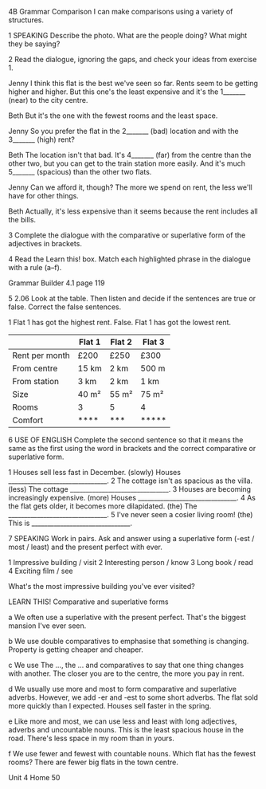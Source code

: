 4B Grammar
Comparison
I can make comparisons using a variety of structures.

1 SPEAKING Describe the photo. What are the people doing? What might they be saying?

2 Read the dialogue, ignoring the gaps, and check your ideas from exercise 1.

Jenny I think this flat is the best we've seen so far. Rents seem to be getting higher and higher. But this one's the least expensive and it's the 1_______ (near) to the city centre.

Beth But it's the one with the fewest rooms and the least space.

Jenny So you prefer the flat in the 2_______ (bad) location and with the 3_______ (high) rent?

Beth The location isn't that bad. It's 4_______ (far) from the centre than the other two, but you can get to the train station more easily. And it's much 5_______ (spacious) than the other two flats.

Jenny Can we afford it, though? The more we spend on rent, the less we'll have for other things.

Beth Actually, it's less expensive than it seems because the rent includes all the bills.

3 Complete the dialogue with the comparative or superlative form of the adjectives in brackets.

4 Read the Learn this! box. Match each highlighted phrase in the dialogue with a rule (a–f).

Grammar Builder 4.1 page 119

5 2.06 Look at the table. Then listen and decide if the sentences are true or false. Correct the false sentences.

1 Flat 1 has got the highest rent.
False. Flat 1 has got the lowest rent.

| | Flat 1 | Flat 2 | Flat 3 |
|---|---|---|---|
| Rent per month | £200 | £250 | £300 |
| From centre | 15 km | 2 km | 500 m |
| From station | 3 km | 2 km | 1 km |
| Size | 40 m² | 55 m² | 75 m² |
| Rooms | 3 | 5 | 4 |
| Comfort | **** | *** | ***** |

6 USE OF ENGLISH Complete the second sentence so that it means the same as the first using the word in brackets and the correct comparative or superlative form.

1 Houses sell less fast in December. (slowly)
   Houses _______________________________.
2 The cottage isn't as spacious as the villa. (less)
   The cottage _______________________________.
3 Houses are becoming increasingly expensive. (more)
   Houses _______________________________.
4 As the flat gets older, it becomes more dilapidated. (the)
   The _______________________________.
5 I've never seen a cosier living room! (the)
   This is _______________________________.

7 SPEAKING Work in pairs. Ask and answer using a superlative form (-est / most / least) and the present perfect with ever.

1 Impressive building / visit
2 Interesting person / know
3 Long book / read
4 Exciting film / see

What's the most impressive building you've ever visited?

LEARN THIS! Comparative and superlative forms

a We often use a superlative with the present perfect.
   That's the biggest mansion I've ever seen.

b We use double comparatives to emphasise that something is changing.
   Property is getting cheaper and cheaper.

c We use The ..., the ... and comparatives to say that one thing changes with another.
   The closer you are to the centre, the more you pay in rent.

d We usually use more and most to form comparative and superlative adverbs. However, we add -er and -est to some short adverbs.
   The flat sold more quickly than I expected.
   Houses sell faster in the spring.

e Like more and most, we can use less and least with long adjectives, adverbs and uncountable nouns.
   This is the least spacious house in the road.
   There's less space in my room than in yours.

f We use fewer and fewest with countable nouns.
   Which flat has the fewest rooms?
   There are fewer big flats in the town centre.

Unit 4 Home 50